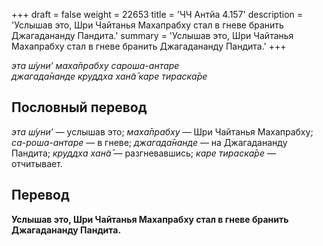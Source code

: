 +++
draft = false
weight = 22653
title = 'ЧЧ Антйа 4.157'
description = 'Услышав это, Шри Чайтанья Махапрабху стал в гневе бранить Джагадананду Пандита.'
summary = 'Услышав это, Шри Чайтанья Махапрабху стал в гневе бранить Джагадананду Пандита.'
+++

_эта ш́уни’ маха̄прабху сароша-антаре  
джагада̄нанде круддха хан̃а̄ каре тираска̄ре_

## Пословный перевод

_эта_ _ш́уни’_ — услышав это; _маха̄прабху_ — Шри Чайтанья Махапрабху; _са_\-_роша_\-_антаре_ — в гневе; _джагада̄нанде_ — на Джагадананду Пандита; _круддха_ _хан̃а̄_ — разгневавшись; _каре_ _тираска̄ре_ — отчитывает.

## Перевод

**Услышав это, Шри Чайтанья Махапрабху стал в гневе бранить Джагадананду Пандита.**
